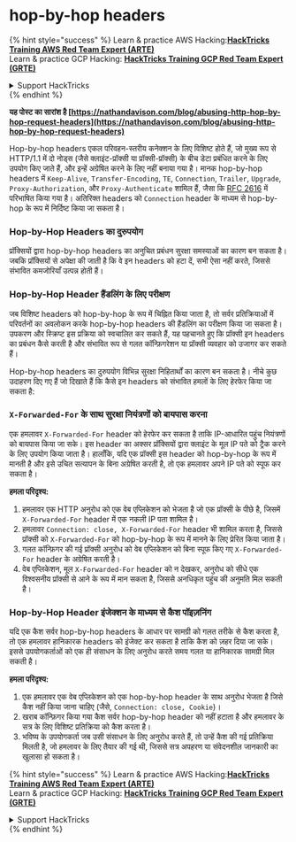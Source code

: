 # hop-by-hop headers

{% hint style="success" %}
Learn & practice AWS Hacking:<img src="/.gitbook/assets/arte.png" alt="" data-size="line">[**HackTricks Training AWS Red Team Expert (ARTE)**](https://training.hacktricks.xyz/courses/arte)<img src="/.gitbook/assets/arte.png" alt="" data-size="line">\
Learn & practice GCP Hacking: <img src="/.gitbook/assets/grte.png" alt="" data-size="line">[**HackTricks Training GCP Red Team Expert (GRTE)**<img src="/.gitbook/assets/grte.png" alt="" data-size="line">](https://training.hacktricks.xyz/courses/grte)

<details>

<summary>Support HackTricks</summary>

* Check the [**subscription plans**](https://github.com/sponsors/carlospolop)!
* **Join the** 💬 [**Discord group**](https://discord.gg/hRep4RUj7f) or the [**telegram group**](https://t.me/peass) or **follow** us on **Twitter** 🐦 [**@hacktricks\_live**](https://twitter.com/hacktricks\_live)**.**
* **Share hacking tricks by submitting PRs to the** [**HackTricks**](https://github.com/carlospolop/hacktricks) and [**HackTricks Cloud**](https://github.com/carlospolop/hacktricks-cloud) github repos.

</details>
{% endhint %}

**यह पोस्ट का सारांश है [https://nathandavison.com/blog/abusing-http-hop-by-hop-request-headers](https://nathandavison.com/blog/abusing-http-hop-by-hop-request-headers)**

Hop-by-hop headers एकल परिवहन-स्तरीय कनेक्शन के लिए विशिष्ट होते हैं, जो मुख्य रूप से HTTP/1.1 में दो नोड्स (जैसे क्लाइंट-प्रॉक्सी या प्रॉक्सी-प्रॉक्सी) के बीच डेटा प्रबंधित करने के लिए उपयोग किए जाते हैं, और इन्हें अग्रेषित करने के लिए नहीं बनाया गया है। मानक hop-by-hop headers में `Keep-Alive`, `Transfer-Encoding`, `TE`, `Connection`, `Trailer`, `Upgrade`, `Proxy-Authorization`, और `Proxy-Authenticate` शामिल हैं, जैसा कि [RFC 2616](https://tools.ietf.org/html/rfc2616#section-13.5.1) में परिभाषित किया गया है। अतिरिक्त headers को `Connection` header के माध्यम से hop-by-hop के रूप में निर्दिष्ट किया जा सकता है।

### Hop-by-Hop Headers का दुरुपयोग
प्रॉक्सियों द्वारा hop-by-hop headers का अनुचित प्रबंधन सुरक्षा समस्याओं का कारण बन सकता है। जबकि प्रॉक्सियों से अपेक्षा की जाती है कि वे इन headers को हटा दें, सभी ऐसा नहीं करते, जिससे संभावित कमजोरियाँ उत्पन्न होती हैं।

### Hop-by-Hop Header हैंडलिंग के लिए परीक्षण
जब विशिष्ट headers को hop-by-hop के रूप में चिह्नित किया जाता है, तो सर्वर प्रतिक्रियाओं में परिवर्तनों का अवलोकन करके hop-by-hop headers की हैंडलिंग का परीक्षण किया जा सकता है। उपकरण और स्क्रिप्ट इस प्रक्रिया को स्वचालित कर सकते हैं, यह पहचानते हुए कि प्रॉक्सी इन headers का प्रबंधन कैसे करती है और संभावित रूप से गलत कॉन्फ़िगरेशन या प्रॉक्सी व्यवहार को उजागर कर सकते हैं।

Hop-by-hop headers का दुरुपयोग विभिन्न सुरक्षा निहितार्थों का कारण बन सकता है। नीचे कुछ उदाहरण दिए गए हैं जो दिखाते हैं कि कैसे इन headers को संभावित हमलों के लिए हेरफेर किया जा सकता है:

### `X-Forwarded-For` के साथ सुरक्षा नियंत्रणों को बायपास करना
एक हमलावर `X-Forwarded-For` header को हेरफेर कर सकता है ताकि IP-आधारित पहुंच नियंत्रणों को बायपास किया जा सके। इस header का अक्सर प्रॉक्सियों द्वारा क्लाइंट के मूल IP पते को ट्रैक करने के लिए उपयोग किया जाता है। हालाँकि, यदि एक प्रॉक्सी इस header को hop-by-hop के रूप में मानती है और इसे उचित सत्यापन के बिना अग्रेषित करती है, तो एक हमलावर अपने IP पते को स्पूफ कर सकता है।

**हमला परिदृश्य:**
1. हमलावर एक HTTP अनुरोध को एक वेब एप्लिकेशन को भेजता है जो एक प्रॉक्सी के पीछे है, जिसमें `X-Forwarded-For` header में एक नकली IP पता शामिल है।
2. हमलावर `Connection: close, X-Forwarded-For` header भी शामिल करता है, जिससे प्रॉक्सी को `X-Forwarded-For` को hop-by-hop के रूप में मानने के लिए प्रेरित किया जाता है।
3. गलत कॉन्फ़िगर की गई प्रॉक्सी अनुरोध को वेब एप्लिकेशन को बिना स्पूफ किए गए `X-Forwarded-For` header के अग्रेषित करती है।
4. वेब एप्लिकेशन, मूल `X-Forwarded-For` header को न देखकर, अनुरोध को सीधे एक विश्वसनीय प्रॉक्सी से आने के रूप में मान सकता है, जिससे अनधिकृत पहुंच की अनुमति मिल सकती है।

### Hop-by-Hop Header इंजेक्शन के माध्यम से कैश पॉइज़निंग
यदि एक कैश सर्वर hop-by-hop headers के आधार पर सामग्री को गलत तरीके से कैश करता है, तो एक हमलावर हानिकारक headers को इंजेक्ट कर सकता है ताकि कैश को ज़हर दिया जा सके। इससे उपयोगकर्ताओं को एक ही संसाधन के लिए अनुरोध करते समय गलत या हानिकारक सामग्री मिल सकती है।

**हमला परिदृश्य:**
1. एक हमलावर एक वेब एप्लिकेशन को एक hop-by-hop header के साथ अनुरोध भेजता है जिसे कैश नहीं किया जाना चाहिए (जैसे, `Connection: close, Cookie`)।
2. खराब कॉन्फ़िगर किया गया कैश सर्वर hop-by-hop header को नहीं हटाता है और हमलावर के सत्र के लिए विशिष्ट प्रतिक्रिया को कैश करता है।
3. भविष्य के उपयोगकर्ता जब उसी संसाधन के लिए अनुरोध करते हैं, तो उन्हें कैश की गई प्रतिक्रिया मिलती है, जो हमलावर के लिए तैयार की गई थी, जिससे सत्र अपहरण या संवेदनशील जानकारी का खुलासा हो सकता है।

{% hint style="success" %}
Learn & practice AWS Hacking:<img src="/.gitbook/assets/arte.png" alt="" data-size="line">[**HackTricks Training AWS Red Team Expert (ARTE)**](https://training.hacktricks.xyz/courses/arte)<img src="/.gitbook/assets/arte.png" alt="" data-size="line">\
Learn & practice GCP Hacking: <img src="/.gitbook/assets/grte.png" alt="" data-size="line">[**HackTricks Training GCP Red Team Expert (GRTE)**<img src="/.gitbook/assets/grte.png" alt="" data-size="line">](https://training.hacktricks.xyz/courses/grte)

<details>

<summary>Support HackTricks</summary>

* Check the [**subscription plans**](https://github.com/sponsors/carlospolop)!
* **Join the** 💬 [**Discord group**](https://discord.gg/hRep4RUj7f) or the [**telegram group**](https://t.me/peass) or **follow** us on **Twitter** 🐦 [**@hacktricks\_live**](https://twitter.com/hacktricks\_live)**.**
* **Share hacking tricks by submitting PRs to the** [**HackTricks**](https://github.com/carlospolop/hacktricks) and [**HackTricks Cloud**](https://github.com/carlospolop/hacktricks-cloud) github repos.

</details>
{% endhint %}
